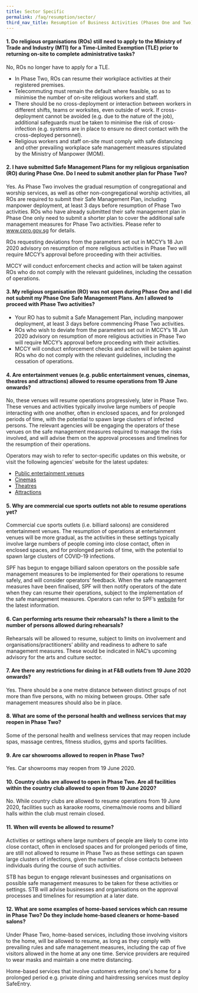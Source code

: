 ```yaml
---
title: Sector Specific
permalink: /faq/resumption/sector/
third_nav_title: Resumption of Business Activities (Phases One and Two)
---
```


#### **1. Do religious organisations (ROs) still need to apply to the Ministry of Trade and Industry (MTI) for a Time-Limited Exemption (TLE) prior to returning on-site to complete administrative tasks?**
No, ROs no longer have to apply for a TLE.
- In Phase Two, ROs can resume their workplace activities at their registered premises. 
- Telecommuting must remain the default where feasible, so as to minimise the number of on-site religious workers and staff. 
- There should be no cross-deployment or interaction between workers in different shifts, teams or worksites, even outside of work. If cross-deployment cannot be avoided (e.g. due to the nature of the job), additional safeguards must be taken to minimise the risk of cross-infection (e.g. systems are in place to ensure no direct contact with the cross-deployed personnel). 
- Religious workers and staff on-site must comply with safe distancing and other prevailing workplace safe management measures stipulated by the Ministry of Manpower (MOM).

#### **2. I have submitted Safe Management Plans for my religious organisation (RO) during Phase One. Do I need to submit another plan for Phase Two?**
Yes. As Phase Two involves the gradual resumption of congregational and worship services, as well as other non-congregational worship activities, all ROs are required to submit their Safe Management Plan, including manpower deployment, at least 3 days before resumption of Phase Two activities. ROs who have already submitted their safe management plan in Phase One only need to submit a shorter plan to cover the additional safe management measures for Phase Two activities. Please refer to <a href="www.cpro.gov.sg" target="_blank">www.cpro.gov.sg</a> for details.

ROs requesting deviations from the parameters set out in MCCY’s 18 Jun 2020 advisory on resumption of more religious activities in Phase Two will require MCCY’s approval before proceeding with their activities.

MCCY will conduct enforcement checks and action will be taken against ROs who do not comply with the relevant guidelines, including the cessation of operations. 

#### **3. My religious organisation (RO) was not open during Phase One and I did not submit my Phase One Safe Management Plans. Am I allowed to proceed with Phase Two activities?**
- Your RO has to submit a Safe Management Plan, including manpower deployment, at least 3 days before commencing Phase Two activities. 
- ROs who wish to deviate from the parameters set out in MCCY’s 18 Jun 2020 advisory on resumption of more religious activities in Phase Two will require MCCY’s approval before proceeding with their activities. 
- MCCY will conduct enforcement checks and action will be taken against ROs who do not comply with the relevant guidelines, including the cessation of operations.

#### **4. Are entertainment venues (e.g. public entertainment venues, cinemas, theatres and attractions) allowed to resume operations from 19 June onwards?**
No, these venues will resume operations progressively, later in Phase Two. These venues and activities typically involve large numbers of people interacting with one another, often in enclosed spaces, and for prolonged periods of time, with the potential to spawn large clusters of infected persons.  The relevant agencies will be engaging the operators of these venues on the safe management measures required to manage the risks involved, and will advise them on the approval processes and timelines for the resumption of their operations. 

Operators may wish to refer to sector-specific updates on this website, or visit the following agencies’ website for the latest updates: 
- <a href="https://www.police.gov.sg/e-Services/Police-Licences/Public-Entertainment-Licence" target="_blank">Public entertainment venues</a>
- <a href="https://www.imda.gov.sg/news-and-events/Media-Room/Media-Releases/2020/Advisories-on-COVID-19-Situation" target="_blank">Cinemas</a> 
- <a href="https://www.nac.gov.sg/whatwedo/support/sustaining-the-arts-during-covid-19/Sustaining-the-arts-during-COVID-19.html" target="_blank">Theatres</a> 
- <a href="https://www.stb.gov.sg/content/stb/en/home-pages/advisory-on-covid-19.html" target="_blank">Attractions</a> 

#### **5. Why are commercial cue sports outlets not able to resume operations yet?**
Commercial cue sports outlets (i.e. billiard saloons) are considered entertainment venues. The resumption of operations at entertainment venues will be more gradual, as the activities in these settings typically involve large numbers of people coming into close contact, often in enclosed spaces, and for prolonged periods of time, with the potential to spawn large clusters of COVID-19 infections.

SPF has begun to engage billiard saloon operators on the possible safe management measures to be implemented for their operations to resume safely, and will consider operators’ feedback. When the safe management measures have been finalised, SPF will then notify operators of the date when they can resume their operations, subject to the implementation of the safe management measures. Operators can refer to SPF’s <a href="https://www.police.gov.sg/e-services/police-licences/public-entertainment-licence" target="_blank">website</a> for the latest information.

#### **6. Can performing arts resume their rehearsals? Is there a limit to the number of persons allowed during rehearsals?**
Rehearsals will be allowed to resume, subject to limits on involvement and organisations/practitioners’ ability and readiness to adhere to safe management measures. These would be indicated in NAC’s upcoming advisory for the arts and culture sector.

#### **7. Are there any restrictions for dining in at F&B outlets from 19 June 2020 onwards?**
Yes. There should be a one metre distance between distinct groups of not more than five persons, with no mixing between groups. Other safe management measures should also be in place.

#### **8. What are some of the personal health and wellness services that may reopen in Phase Two?**
Some of the personal health and wellness services that may reopen include spas, massage centres, fitness studios, gyms and sports facilities.

#### **9. Are car showrooms allowed to reopen in Phase Two?**
Yes. Car showrooms may reopen from 19 June 2020.

#### **10. Country clubs are allowed to open in Phase Two. Are all facilities within the country club allowed to open from 19 June 2020?**
No. While country clubs are allowed to resume operations from 19 June 2020, facilities such as karaoke rooms, cinema/movie rooms and billiard halls within the club must remain closed.

#### **11. When will events be allowed to resume?**
Activities or settings where large numbers of people are likely to come into close contact, often in enclosed spaces and for prolonged periods of time, are still not allowed to resume in Phase Two as these settings can spawn large clusters of infections, given the number of close contacts between individuals during the course of such activities.

STB has begun to engage relevant businesses and organisations on possible safe management measures to be taken for these activities or settings. STB will advise businesses and organisations on the approval processes and timelines for resumption at a later date.

#### **12. What are some examples of home-based services which can resume in Phase Two? Do they include home-based cleaners or home-based salons?**
Under Phase Two, home-based services, including those involving visitors to the home, will be allowed to resume, as long as they comply with prevailing rules and safe management measures, including the cap of five visitors allowed in the home at any one time. Service providers are required to wear masks and maintain a one metre distancing.

Home-based services that involve customers entering one's home for a prolonged period e.g. private dining and hairdressing services must deploy SafeEntry.
